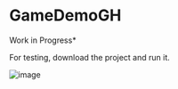 # GameDemoGH

Work in Progress*
 
For testing, download the project and run it.

![image](https://github.com/user-attachments/assets/0ae20ef0-8a27-4c1c-af2f-98a457a62ff1)
